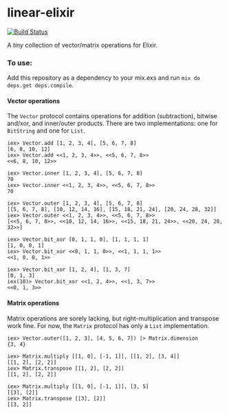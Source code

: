 linear-elixir
========

[![Build Status](https://travis-ci.org/jonnystorm/linear-elixir.svg?branch=master)](https://travis-ci.org/jonnystorm/linear-elixir)

A *tiny* collection of vector/matrix operations for Elixir.

### To use:

Add this repository as a dependency to your mix.exs and run ``mix do deps.get deps.compile``.

#### Vector operations

The ``Vector`` protocol contains operations for addition (subtraction), bitwise
and/xor, and inner/outer products. There are two implementations: one for
``BitString`` and one for ``List``.

```
iex> Vector.add [1, 2, 3, 4], [5, 6, 7, 8]
[6, 8, 10, 12]
iex> Vector.add <<1, 2, 3, 4>>, <<5, 6, 7, 8>>
<<6, 8, 10, 12>>

iex> Vector.inner [1, 2, 3, 4], [5, 6, 7, 8]
70
iex> Vector.inner <<1, 2, 3, 4>>, <<5, 6, 7, 8>>
70

iex> Vector.outer [1, 2, 3, 4], [5, 6, 7, 8]
[[5, 6, 7, 8], [10, 12, 14, 16], [15, 18, 21, 24], [20, 24, 28, 32]]
iex> Vector.outer <<1, 2, 3, 4>>, <<5, 6, 7, 8>>
[<<5, 6, 7, 8>>, <<10, 12, 14, 16>>, <<15, 18, 21, 24>>, <<20, 24, 28, 32>>]

iex> Vector.bit_xor [0, 1, 1, 0], [1, 1, 1, 1]
[1, 0, 0, 1]
iex> Vector.bit_xor <<0, 1, 1, 0>>, <<1, 1, 1, 1>>
<<1, 0, 0, 1>>

iex> Vector.bit_xor [1, 2, 4], [1, 3, 7]
[0, 1, 3]
iex(10)> Vector.bit_xor <<1, 2, 4>>, <<1, 3, 7>>
<<0, 1, 3>>
```

#### Matrix operations

Matrix operations are sorely lacking, but right-multiplication and transpose
work fine. For now, the ``Matrix`` protocol has only a ``List`` implementation.

```
iex> Vector.outer([1, 2, 3], [4, 5, 6, 7]) |> Matrix.dimension
{3, 4}

iex> Matrix.multiply [[1, 0], [-1, 1]], [[1, 2], [3, 4]]
[[1, 2], [2, 2]]
iex> Matrix.transpose [[1, 2], [2, 2]]
[[1, 2], [2, 2]]

iex> Matrix.multiply [[1, 0], [-1, 1]], [3, 5]
[[3], [2]]
iex> Matrix.transpose [[3], [2]]
[[3, 2]]
```
